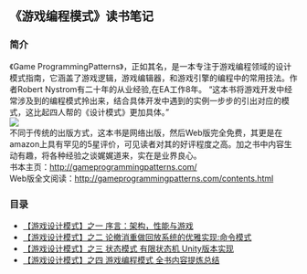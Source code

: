 ## 《游戏编程模式》读书笔记  

### 简介  
《Game ProgrammingPatterns》，正如其名，是一本专注于游戏编程领域的设计模式指南，它涵盖了游戏逻辑，游戏编辑器，和游戏引擎的编程中的常用技法。作者Robert Nystrom有二十年的从业经验,在EA工作8年。
“这本书将游戏开发中经常涉及到的编程模式拎出来，结合具体开发中遇到的实例一步步的引出对应的模式，这比起四人帮的《设计模式》更加具体。”  
![](http://www.ituring.com.cn/download/01mt3fSOGAqx)  
不同于传统的出版方式，这本书是网络出版，然后Web版完全免费，其更是在amazon上具有罕见的5星评价，可见读者对其的好评程度之高。加之书中内容生动有趣，将各种经验之谈娓娓道来，实在是业界良心。  
书本主页：http://gameprogrammingpatterns.com/  
Web版全文阅读：http://gameprogrammingpatterns.com/contents.html  
### 目录  
* [【游戏设计模式】之一 序言：架构，性能与游戏](http://www.taidous.com/thread-42610-1-1.html)  
* [【游戏设计模式】之二 论撤消重做回放系统的优雅实现:命令模式](http://www.taidous.com/thread-43026-1-1.html)  
* [【游戏设计模式】之三 状态模式 有限状态机 Unity版本实现](http://www.taidous.com/thread-43168-1-1.html)  
* [【游戏设计模式】之四 游戏编程模式 全书内容提炼总结](http://www.taidous.com/thread-59573-1-1.html)  

